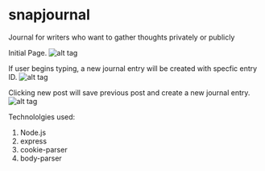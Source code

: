 # snapjournal
Journal for writers who want to gather thoughts privately or publicly

Initial Page.
![alt tag](https://cloud.githubusercontent.com/assets/19392816/16776300/9a93afec-4819-11e6-89c0-7223f22beecd.png)

If user begins typing, a new journal entry will be created with specfic entry ID.
![alt tag](https://cloud.githubusercontent.com/assets/19392816/16776346/c175822a-4819-11e6-9299-402a3ffde4d5.png)

Clicking new post will save previous post and create a new journal entry.
![alt tag](https://cloud.githubusercontent.com/assets/19392816/16776362/d47e55ea-4819-11e6-95d5-af33957449d4.png)

Technololgies used:
1. Node.js
2. express
3. cookie-parser
4. body-parser
